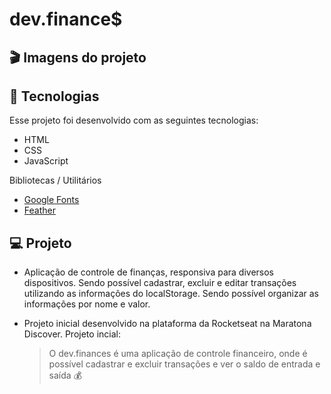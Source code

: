# dev.finance$

## 🎬 Imagens do projeto

## 🚀 Tecnologias

Esse projeto foi desenvolvido com as seguintes tecnologias:

- HTML
- CSS
- JavaScript

Bibliotecas / Utilitários
- [Google Fonts](https://fonts.google.com/)
- [Feather](https://feathericons.com/)

## 💻 Projeto

 - Aplicação de controle de finanças, responsiva para diversos dispositivos.  Sendo possível cadastrar, excluir e editar transações utilizando as informações do localStorage. Sendo possível organizar as informações por nome e valor. 

 - Projeto inicial desenvolvido na plataforma da Rocketseat na Maratona Discover. Projeto incial:
	> O dev.finances é uma aplicação de controle financeiro, onde é possível cadastrar e excluir transações e ver o saldo de entrada e saída 💰

